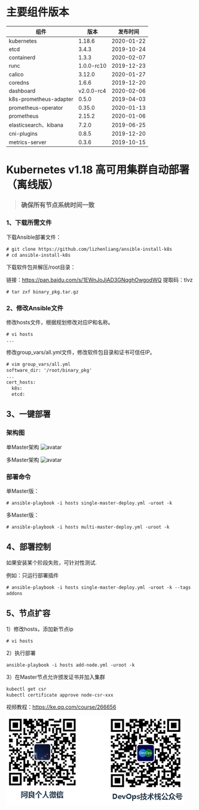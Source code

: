 # 主要组件版本
| 组件 | 版本 | 发布时间 |
| --- | --- | --- |
| kubernetes | 1.18.6 | 2020-01-22 |
| etcd | 3.4.3 | 2019-10-24 |
| containerd | 1.3.3 | 2020-02-07 |
| runc | 1.0.0-rc10 | 2019-12-23 |
| calico | 3.12.0 | 2020-01-27 |
| coredns | 1.6.6 | 2019-12-20 |
| dashboard | v2.0.0-rc4 | 2020-02-06 |
| k8s-prometheus-adapter | 0.5.0 | 2019-04-03|
| prometheus-operator | 0.35.0 | 2020-01-13 |
| prometheus | 2.15.2 | 2020-01-06 |
| elasticsearch、kibana | 7.2.0 | 2019-06-25 |
| cni-plugins | 0.8.5 | 2019-12-20 |
| metrics-server | 0.3.6 | 2019-10-15 |

# Kubernetes v1.18 高可用集群自动部署（离线版）
>### 确保所有节点系统时间一致
### 1、下载所需文件

下载Ansible部署文件：

```
# git clone https://github.com/lizhenliang/ansible-install-k8s
# cd ansible-install-k8s
```

下载软件包并解压/root目录：

链接：https://pan.baidu.com/s/1EWnJoJjAD3GNqghOwgodWQ 
提取码：tlvz
```
# tar zxf binary_pkg.tar.gz
```
### 2、修改Ansible文件

修改hosts文件，根据规划修改对应IP和名称。

```
# vi hosts
...
```
修改group_vars/all.yml文件，修改软件包目录和证书可信任IP。

```
# vim group_vars/all.yml
software_dir: '/root/binary_pkg'
...
cert_hosts:
  k8s:
  etcd:
```
## 3、一键部署
### 架构图
单Master架构
![avatar](https://github.com/lizhenliang/ansible-install-k8s/blob/master/single-master.jpg)

多Master架构
![avatar](https://github.com/lizhenliang/ansible-install-k8s/blob/master/multi-master.jpg)
### 部署命令
单Master版：
```
# ansible-playbook -i hosts single-master-deploy.yml -uroot -k
```
多Master版：
```
# ansible-playbook -i hosts multi-master-deploy.yml -uroot -k
```

## 4、部署控制
如果安装某个阶段失败，可针对性测试.

例如：只运行部署插件
```
# ansible-playbook -i hosts single-master-deploy.yml -uroot -k --tags addons
```

## 5、节点扩容
1）修改hosts，添加新节点ip
```
# vi hosts
```
2）执行部署
```
ansible-playbook -i hosts add-node.yml -uroot -k
```
3）在Master节点允许颁发证书并加入集群
```
kubectl get csr
kubectl certificate approve node-csr-xxx
```

视频教程：https://ke.qq.com/course/266656

![avatar](https://github.com/lizhenliang/Shell-Python-Document/blob/master/%E8%81%94%E7%B3%BB%E6%96%B9%E5%BC%8F.png)
